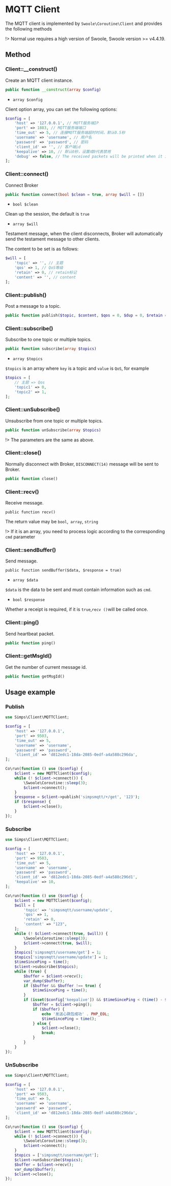 # MQTT Client

The MQTT client is implemented by `Swoole\Coroutine\Client` and provides the following methods

!> Normal use requires a high version of Swoole, Swoole version >= v4.4.19.

## Method

### Client::__construct()

Create an MQTT client instance.

```php
public function __construct(array $config)
```

* `array $config`

Client option array, you can set the following options:

```php
$config = [
    'host' => '127.0.0.1', // MQTT服务端IP
    'port' => 1883, // MQTT服务端端口
    'time_out' => 5, // 连接MQTT服务端超时时间，默认0.5秒
    'username' => 'username', // 用户名
    'password' => 'password', // 密码
    'client_id' => '', // 客户端id
    'keepalive' => 10, // 默认0秒，设置成0代表禁用
    'debug' => false, // The received packets will be printed when it is turned on.
];
```

### Client::connect()

Connect Broker

```php
public function connect(bool $clean = true, array $will = [])
```

* `bool $clean`

Clean up the session, the default is `true`

* `array $will`

Testament message, when the client disconnects, Broker will automatically send the testament message to other clients.

The content to be set is as follows:

```php
$will = [
    'topic' => '', // 主题
    'qos' => 1, // QoS等级
    'retain' => 0, // retain标记
    'content' => '', // content
];
```

### Client::publish()

Post a message to a topic.

```php
public function publish($topic, $content, $qos = 0, $dup = 0, $retain = 0)
```

### Client::subscribe()

Subscribe to one topic or multiple topics.

```php
public function subscribe(array $topics)
```

* `array $topics`

`$topics` is an array where `key` is a topic and `value` is `QoS`, for example

```php
$topics = [
    // 主题 => Qos
    'topic1' => 0, 
    'topic2' => 1,
];
```

### Client::unSubscribe()

Unsubscribe from one topic or multiple topics.

```php
public function unSubscribe(array $topics)
```

!> The parameters are the same as above.

### Client::close()

Normally disconnect with Broker, `DISCONNECT(14)` message will be sent to Broker.

```php
public function close()
```

### Client::recv()

Receive message.

```
public function recv()
```

The return value may be `bool`,` array`, `string`

!> If it is an array, you need to process logic according to the corresponding `cmd` parameter

### Client::sendBuffer()

Send message.

```
public function sendBuffer($data, $response = true)
```

* `array $data`

`$data` is the data to be sent and must contain information such as `cmd`.

* `bool $response`

Whether a receipt is required, if it is `true`,` recv () `will be called once.

### Client::ping()

Send heartbeat packet.

```php
public function ping()
```

### Client::getMsgId()

Get the number of current message id.

```php
public function getMsgId()
```

## Usage example

### Publish

```php
use Simps\Client\MQTTClient;

$config = [
    'host' => '127.0.0.1',
    'port' => 9503,
    'time_out' => 5,
    'username' => 'username',
    'password' => 'password',
    'client_id' => 'd812edc1-18da-2085-0edf-a4a588c296da',
];

Co\run(function () use ($config) {
    $client = new MQTTClient($config);
    while (! $client->connect()) {
        \Swoole\Coroutine::sleep(3);
        $client->connect();
    }
    $response = $client->publish('simpsmqtt/+/get', '123');
    if ($response) {
        $client->close();
    }
});
```

### Subscribe

```php
use Simps\Client\MQTTClient;

$config = [
    'host' => '127.0.0.1',
    'port' => 9503,
    'time_out' => 5,
    'username' => 'username',
    'password' => 'password',
    'client_id' => 'd812edc1-18da-2085-0edf-a4a588c296d1',
    'keepalive' => 10,
];

Co\run(function () use ($config) {
    $client = new MQTTClient($config);
    $will = [
        'topic' => 'simpsmqtt/username/update',
        'qos' => 1,
        'retain' => 0,
        'content' => "123",
    ];
    while (! $client->connect(true, $will)) {
        \Swoole\Coroutine::sleep(3);
        $client->connect(true, $will);
    }
    $topics['simpsmqtt/username/get'] = 1;
    $topics['simpsmqtt/username/update'] = 1;
    $timeSincePing = time();
    $client->subscribe($topics);
    while (true) {
        $buffer = $client->recv();
        var_dump($buffer);
        if ($buffer && $buffer !== true) {
            $timeSincePing = time();
        }
        if (isset($config['keepalive']) && $timeSincePing < (time() - $config['keepalive'])) {
            $buffer = $client->ping();
            if ($buffer) {
                echo '发送心跳包成功' . PHP_EOL;
                $timeSincePing = time();
            } else {
                $client->close();
                break;
            }
        }
    }
});
```

### UnSubscribe

```php
use Simps\Client\MQTTClient;

$config = [
    'host' => '127.0.0.1',
    'port' => 9503,
    'time_out' => 5,
    'username' => 'username',
    'password' => 'password',
    'client_id' => 'd812edc1-18da-2085-0edf-a4a588c296da',
];

Co\run(function () use ($config) {
    $client = new MQTTClient($config);
    while (! $client->connect()) {
        \Swoole\Coroutine::sleep(3);
        $client->connect();
    }
    $topics = ['simpsmqtt/username/get'];
    $client->unSubscribe($topics);
    $buffer = $client->recv();
    var_dump($buffer);
    $client->close();
});
```